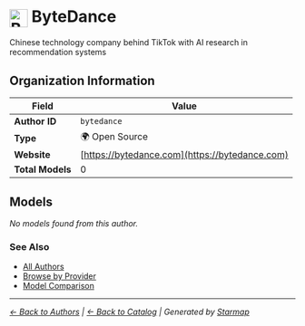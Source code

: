 # <img src="https://raw.githubusercontent.com/agentstation/starmap/master/internal/embedded/logos/bytedance.svg" alt="ByteDance" width="32" height="32" style="vertical-align: middle;"> ByteDance
  
  
Chinese technology company behind TikTok with AI research in recommendation systems
  
  
## Organization Information
  
| Field | Value |
|---------|---------|
| **Author ID** | `bytedance` |
| **Type** | 🌍 Open Source |
| **Website** | [https://bytedance.com](https://bytedance.com) |
| **Total Models** | 0 |

  
## Models
  
*No models found from this author.*
  
### See Also
  
- [All Authors](../)
- [Browse by Provider](../../providers/)
- [Model Comparison](../../models/)
  
---
*_[← Back to Authors](../) | [← Back to Catalog](../../) | Generated by [Starmap](https://github.com/agentstation/starmap)_*